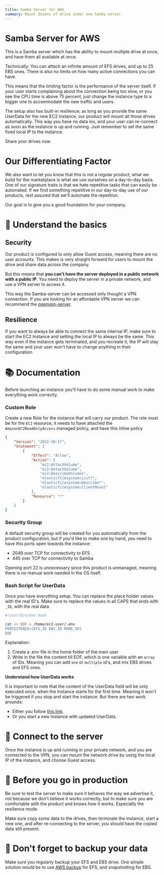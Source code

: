 ```yaml
---
title: Samba Server for AWS
summary: Mount dozens of drive under one Samba server.
---
```


# Samba Server for AWS

This is a Samba server which has the ability to mount multiple drive at once, and have them all available at once.

Technically: You can attach an infinite amount of EFS drives, and up to 25 EBS ones. There is also no limits on how many active connections you can have.

This means that the limiting factor is the performance of the server itself. If your user starts complaining about the connection being too slow, or you see the CPU time is above 75 percent, just change the instance type to a bigger one to accommodate the new traffic and users.

The setup also has built-in resilience; as long as you provide the same UserData for the new EC2 instance, our product will mount all those drives automatically. This way you have no data los, and your user can re-connect as soon as the instance is up and running. Just remember to set the same fixed local IP to the instance.

Share your drives now.

# Our Differentiating Factor

We also want to let you know that this is not a regular product; what we build for the marketplace is what we use ourselves on a day-to-day basis. One of our signature traits is that we hate repetitive tasks that can easily be automated. If we find something repetitive in our day-to-day use of our products, rest assured that we'll automate the repetition.

Our goal is to give you a good foundation for your company.

# 📜 Understand the basics

## Security

Our product is configured to only allow Guest access, meaning there are no user accounts. This makes is very straight forward for users to mount the drive and share data across the company. 

But this means that **you can't have the server deployed in a public network with a public IP**. You need to deploy the server in a private network, and use a VPN server to access it. 

This way the Samba-server can be accessed only thought a VPN connection. If you are looking for an affordable VPN server we can recommend the [openvpn-server](https://aws.amazon.com/marketplace/pp/B0839R5C7Z).

## Resilience

If you want to always be able to connect the same internal IP, make sure to start the EC2 Instance and setting the local IP to always be the same. This way even if the instance gets terminated, and you recreate it, the IP will stay the same and your user won't have to change anything in their configuration.

# 📚 Documentation

Before launching an instance you'll have to do some manual work to make everything work correctly.

### Custom Role

Create a new Role for the instance that will carry our product.   The role must be for the `EC2` resource, it needs to have attached the `AmazonEC2ReadOnlyAccess` managed policy, and have this inline policy 

```json
{
    "Version": "2012-10-17",
    "Statement": [
        {
            "Effect": "Allow",
            "Action": [
                "ec2:AttachVolume",
                "ec2:DetachVolume",
                "ec2:DescribeVolumes",
                "elasticfilesystem:List*",
                "elasticfilesystem:Describe*",
                "elasticfilesystem:ClientMount"
            ],
            "Resource": "*"
        }
    ]
}
```

### Security Group

A default security group will be created for you automatically from the product configuration, but if you'd like to make one by hand, you need to have this ports open towards the instance:

- 2049 over TCP for connectivity to EFS
- 445 over TCP for connectivity to Samba

Opening port 22 is unnecessary since this product is unmanaged, meaning there is no manual work needed in the OS itself. 

### Bash Script for UserData

Once you have everything setup. You can replace the place holder values with the real ID's. Make sure to replace the values in all CAPS that ends with `_ID`, with the real data.

```bash
#!/usr/bin/env bash

cat << EOF > /home/ec2-user/.env
PERSISTENCE=(EFS_ID EBS_ID MORE_ID)
EOF
```

Explanation:

1. Create a .env file in the home folder of the main user
1. Write in the file the content till EOF, which is one variable with an `array` of IDs. Meaning you can add `one` or `multiple` id's, and mix EBS drives and EFS ones.

**Understand how UserData works**

It is important to note that the content of the UserData field will be only executed once, when the Instance starts for the first time. Meaning it won't be triggered if you stop and start the instance. But there are two work arounds:

- Either you follow [this link](https://aws.amazon.com/premiumsupport/knowledge-center/execute-user-data-ec2/).
- Or you start a new Instance with updated UserData.

# 💪 Connect to the server

Once the instance is up and running in your private network, and you are connected to the VPN, you can mount the network drive by using the local IP of the instance, and choose Guest access.

# 🚨 Before you go in production

Be sure to test the server to make sure it behaves the way we advertise it, not because we don't believe it works correctly, but to make sure you are comfortable with the product and knows how it works. Especially the resilience mode.

Make sure copy some data to the drives, then terminate the instance, start a new one, and after re-connecting to the server, you should have the copied data still present.

# 💾 Don't forget to backup your data

Make sure you regularly backup your EFS and EBS drive. One simple solution would be to use [AWS backup](https://aws.amazon.com/backup/) for EFS, and snapshotting for EBS.
